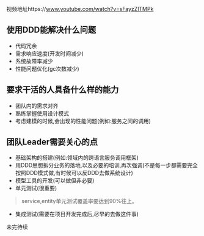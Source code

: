 视频地址https://www.youtube.com/watch?v=sFayzZlTMPk

## 使用DDD能解决什么问题
- 代码冗余
- 需求响应速度(开发时间减少)
- 系统故障率减少
- 性能问题优化(gc次数减少)


## 要求干活的人具备什么样的能力
- 团队内的需求对齐
- 熟练掌握使用设计模式
- 考虑建模的时候,会出现的性能问题(例如:服务之间的调用)


## 团队Leader需要关心的点
- 基础架构的搭建(例如:领域内的跨语言服务调用框架)
- 用DDD思想拆分业务的落地,以及必要的培训,再次强调(不是每一步都需要完全按照DDD模式做,有时候可以反DDD去做系统设计)
- 模型工具的开发(可以做但非必要)
- 单元测试(很重要)
> service,entity单元测试覆盖率要达到90%往上。
- 集成测试(需要在项目开发完成后,尽早的去做这件事)


未完待续



